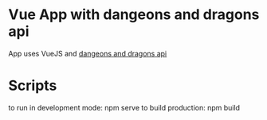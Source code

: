 # Vue App with dangeons and dragons api

App uses VueJS and [dangeons and dragons api](http://www.dnd5eapi.co/)

# Scripts

to run in development mode: npm serve
to build production: npm build